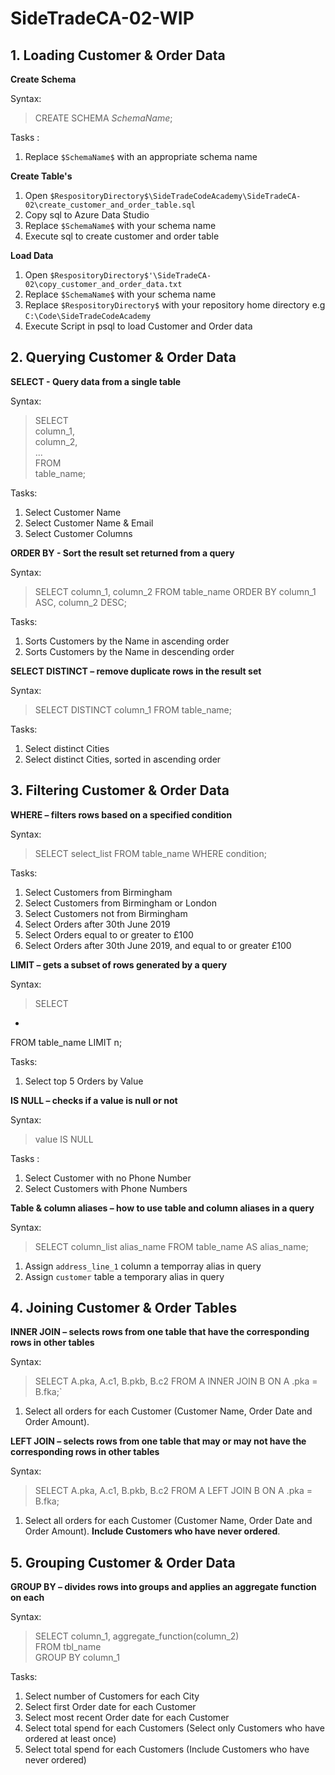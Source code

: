 # SideTradeCA-02-WIP

## 1. Loading Customer & Order Data


**Create Schema**

Syntax: 

> CREATE SCHEMA $SchemaName$;

Tasks :

1. Replace `$SchemaName$` with an appropriate schema name


**Create Table's**

1. Open `$RespositoryDirectory$\SideTradeCodeAcademy\SideTradeCA-02\create_customer_and_order_table.sql`
2. Copy sql to Azure Data Studio
3. Replace `$SchemaName$` with your schema name
4. Execute sql to create customer and order table


**Load Data**

1. Open `$RespositoryDirectory$'\SideTradeCA-02\copy_customer_and_order_data.txt`
2. Replace `$SchemaName$` with your schema name
3. Replace `$RespositoryDirectory$` with your repository home directory e.g `C:\Code\SideTradeCodeAcademy`
4. Execute Script in psql to load Customer and Order data


## 2. Querying Customer & Order Data


**SELECT - Query data from a single table**

Syntax:

>SELECT    
   column_1,    
   column_2,    
   ...    
 FROM    
   table_name;    
   
Tasks:    

1. Select Customer Name 
2. Select Customer Name & Email 
3. Select Customer Columns


**ORDER BY - Sort the result set returned from a query**

Syntax: 

>SELECT
   column_1,
   column_2
 FROM
   table_name
 ORDER BY
   column_1 ASC,
   column_2 DESC;
   
Tasks:    
   
1. Sorts Customers by the Name in ascending order
2. Sorts Customers by the Name in descending order

**SELECT DISTINCT – remove duplicate rows in the result set**


Syntax: 

>SELECT
   DISTINCT column_1
 FROM
   table_name;
   
Tasks:    
   
1. Select distinct Cities 
2. Select distinct Cities, sorted in ascending order



## 3. Filtering Customer & Order Data

**WHERE – filters rows based on a specified condition**

Syntax:

>SELECT select_list
 FROM table_name
 WHERE condition;

Tasks: 

1. Select Customers from Birmingham
2. Select Customers from Birmingham or London
3. Select Customers not from Birmingham
4. Select Orders after 30th June 2019 
5. Select Orders equal to or greater to £100
6. Select Orders after 30th June 2019, and equal to or greater £100 


**LIMIT – gets a subset of rows generated by a query**

Syntax: 

>SELECT
   *
 FROM
   table_name
 LIMIT n;

Tasks: 

1. Select top 5 Orders by Value


**IS NULL – checks if a value is null or not**

Syntax: 

>value IS NULL

Tasks : 

1. Select Customer with no Phone Number
2. Select Customers with Phone Numbers


**Table & column aliases – how to use table and column aliases in a query**

Syntax:

>SELECT
    column_list alias_name
 FROM
    table_name AS alias_name;

1. Assign `address_line_1` column a temporray alias in query
2. Assign `customer` table a temporary alias in query



## 4. Joining Customer & Order Tables 


**INNER JOIN – selects rows from one table that have the corresponding rows in other tables**

Syntax: 

>SELECT
   A.pka,
   A.c1,
   B.pkb,
   B.c2
 FROM
   A
 INNER JOIN B ON A .pka = B.fka;`

1. Select all orders for each Customer (Customer Name, Order Date and Order Amount).  


**LEFT JOIN – selects rows from one table that may or may not have the corresponding rows in other tables**

Syntax: 

>SELECT
   A.pka,
   A.c1,
   B.pkb,
   B.c2
 FROM
   A
 LEFT JOIN B ON A .pka = B.fka;

1. Select all orders for each Customer (Customer Name, Order Date and Order Amount).  **Include Customers who have never ordered**.   



## 5. Grouping Customer & Order Data


**GROUP BY – divides rows into groups and applies an aggregate function on each**

Syntax: 

>SELECT column_1, aggregate_function(column_2)  
 FROM tbl_name  
 GROUP BY column_1  

Tasks: 

1.  Select number of Customers for each City
2.  Select first Order date for each Customer 
3.  Select most recent Order date for each Customer
4.  Select total spend for each Customers (Select only Customers who have ordered at least once)
5.  Select total spend for each Customers (Include Customers who have never ordered)
